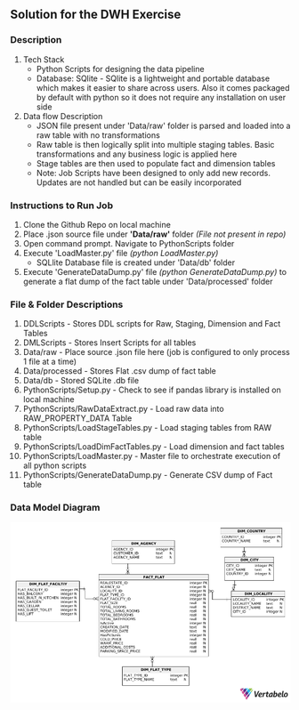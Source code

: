 ## Solution for the DWH Exercise
### Description
1. Tech Stack
   * Python Scripts for designing the data pipeline
   * Database: SQlite - SQlite is a lightweight and portable database which makes it easier to share across users. Also it comes packaged by default with python so it does not require any installation on user side
2. Data flow Description
   * JSON file present under 'Data/raw' folder is parsed and loaded into a raw table with no transformations
   * Raw table is then logically split into multiple staging tables. Basic transformations and any business logic is applied here
   * Stage tables are then used to populate fact and dimension tables
   * Note: Job Scripts have been designed to only add new records. Updates are not handled but can be easily incorporated


### Instructions to Run Job
1. Clone the Github Repo on local machine
2. Place .json source file under **'Data/raw'** folder _(File not present in repo)_
3. Open command prompt. Navigate to PythonScripts folder
4. Execute 'LoadMaster.py' file _(python LoadMaster.py)_
   * SQLlite Database file is created under 'Data/db' folder
5. Execute 'GenerateDataDump.py' file _(python GenerateDataDump.py)_ to generate a flat dump of the fact table under 'Data/processed' folder

### File & Folder Descriptions
1. DDLScripts - Stores DDL scripts for Raw, Staging, Dimension and Fact Tables
2. DMLScripts - Stores Insert Scripts for all tables
3. Data/raw - Place source .json file here (job is configured to only process 1 file at a time)
4. Data/processed - Stores Flat .csv dump of fact table
5. Data/db - Stored SQLite .db file
6. PythonScripts/Setup.py - Check to see if pandas library is installed on local machine
7. PythonScripts/RawDataExtract.py - Load raw data into RAW_PROPERTY_DATA Table
8. PythonScripts/LoadStageTables.py - Load staging tables from RAW table
9. PythonScripts/LoadDimFactTables.py - Load dimension and fact tables
10. PythonScripts/LoadMaster.py - Master file to orchestrate execution of all python scripts
11. PythonScripts/GenerateDataDump.py - Generate CSV dump of Fact table

### Data Model Diagram
![alt text](https://github.com/KaranPandit47/Spark_DWH_Soln/blob/master/DWH_Model.png)
